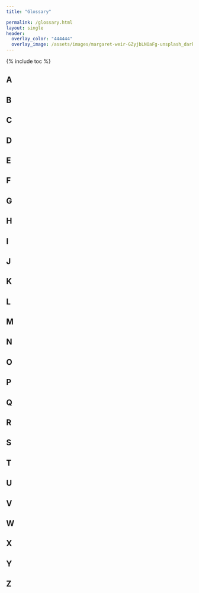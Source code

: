 ```yaml
---
title: "Glossary"

permalink: /glossary.html
layout: single
header:
  overlay_color: "444444"
  overlay_image: /assets/images/margaret-weir-GZyjbLNOaFg-unsplash_dark.jpg
---
```


{% include toc %}

<!--template
<span style="color: #518cc2; font-weight:bold">TERM</span> -
<span style="color: #24376b;">
definition
</span><br>
<span style="color: #8997c1;"> _#hashtag1_ </span> &nbsp;|&nbsp;
<span style="color: #8997c1;"> _#hashtag2_ </span> &nbsp;|&nbsp;
<span style="color: #8997c1;"> _#hashtag3_ </span> &nbsp;|&nbsp;
<br>
<br>
-->


## A

<!--
<span style="color: #518cc2; font-weight:bold">A...</span> -
<span style="color: #24376b;">
is a ...
</span><br>
<span style="color: #8997c1;"> _#..._ </span> &nbsp;|&nbsp;
<span style="color: #8997c1;"> _#..._ </span> &nbsp;|&nbsp;
<span style="color: #8997c1;"> _#..._ </span> &nbsp;|&nbsp;
<br>
<br>
-->

## B



## C



## D



## E



## F



## G



## H



## I



## J



## K



## L



## M



## N



## O



## P



## Q



## R



## S



## T



## U



## V



## W



## X



## Y



## Z
